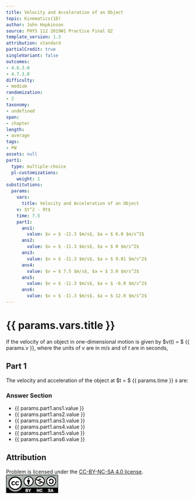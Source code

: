 ```yaml
---
title: Velocity and Acceleration of an Object
topic: Kinematics(1D)
author: John Hopkinson
source: PHYS 112 2019W1 Practice Final Q2
template_version: 1.3
attribution: standard
partialCredit: true
singleVariant: false
outcomes:
- 4.6.3.0
- 4.7.3.0
difficulty:
- medium
randomization:
- 2
taxonomy:
- undefined
span:
- chapter
length:
- average
tags:
- PW
assets: null
part1:
  type: multiple-choice
  pl-customizations:
    weight: 1
substitutions:
  params:
    vars:
      title: Velocity and Acceleration of an Object
    v: $t^2 - 9t$
    time: 7.5
    part1:
      ans1:
        value: $v = $ -11.3 $m/s$, $a = $ 6.0 $m/s^2$
      ans2:
        value: $v = $ -11.3 $m/s$, $a = $ 0 $m/s^2$
      ans3:
        value: $v = $ -11.3 $m/s$, $a = $ 9.81 $m/s^2$
      ans4:
        value: $v = $ 7.5 $m/s$, $a = $ 3.0 $m/s^2$
      ans5:
        value: $v = $ -11.3 $m/s$, $a = $ -6.0 $m/s^2$
      ans6:
        value: $v = $ -11.3 $m/s$, $a = $ 12.0 $m/s^2$
---
```

# {{ params.vars.title }}
If the velocity of an object in one-dimensional motion is given by $v(t) = $ {{ params.v }}, where the units of $v$ are in $m/s$ and of $t$ are in seconds,

## Part 1

The velocity and acceleration of the object at $t = $ {{ params.time }} $s$ are:

### Answer Section

- {{ params.part1.ans1.value }}
- {{ params.part1.ans2.value }}
- {{ params.part1.ans3.value }}
- {{ params.part1.ans4.value }}
- {{ params.part1.ans5.value }}
- {{ params.part1.ans6.value }}

## Attribution

Problem is licensed under the [CC-BY-NC-SA 4.0 license](https://creativecommons.org/licenses/by-nc-sa/4.0/).<br> ![The Creative Commons 4.0 license requiring attribution-BY, non-commercial-NC, and share-alike-SA license.](https://raw.githubusercontent.com/firasm/bits/master/by-nc-sa.png)
